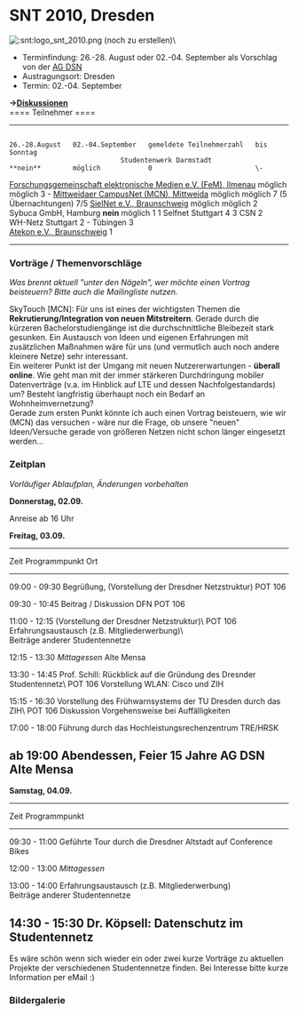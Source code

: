 # SNT 2010, Dresden

![:snt:logo_snt_2010.png (noch zu erstellen)](/snt/logo_snt_2010.png)\

-   Terminfindung: 26.-28. August oder 02.-04. September als Vorschlag
    von der [AG DSN](http://www.ag-dsn.de/)
-   Austragungsort: Dresden
-   Termin: 02.-04. September

**-\>[Diskussionen](/talk/SNT/SNT2010)**\
==== Teilnehmer ====

  ----------------------------------------------------------------------------------- --------------- ------------------ -------------------------- -------------
                                                                                      26.-28.August   02.-04.September   gemeldete Teilnehmerzahl   bis Sonntag
                                Studentenwerk Darmstadt                               **nein**        möglich            0                          \-
   [Forschungsgemeinschaft elektronische Medien e.V. (FeM), Ilmenau](/studnetze/fem)  möglich         möglich            3                          \-
               [Mittweidaer CampusNet (MCN), Mittweida](/studnetze/mcn)               möglich         möglich            7 (5 Übernachtungen)       7/5
                   [SielNet e.V., Braunschweig](/studnetze/sielnet)                   möglich         möglich            2                          
                                 Sybuca GmbH, Hamburg                                 **nein**        möglich            1                          1
                                   Selfnet Stuttgart                                                                     4                          3
                                          CSN                                                                            2                          
                                   WH-Netz Stuttgart                                                                     2                          \-
                                       Tübingen                                                                          3                          
                    [Atekon e.V., Braunschweig](/studnetze/atekon)                                                       1                          
  ----------------------------------------------------------------------------------- --------------- ------------------ -------------------------- -------------

### Vorträge / Themenvorschläge

*Was brennt aktuell \"unter den Nägeln\", wer möchte einen Vortrag
beisteuern? Bitte auch die Mailingliste nutzen.*

SkyTouch \[MCN\]: Für uns ist eines der wichtigsten Themen die
**Rekrutierung/Integration von neuen Mitstreitern**. Gerade durch die
kürzeren Bachelorstudiengänge ist die durchschnittliche Bleibezeit stark
gesunken. Ein Austausch von Ideen und eigenen Erfahrungen mit
zusätzlichen Maßnahmen wäre für uns (und vermutlich auch noch andere
kleinere Netze) sehr interessant.\
Ein weiterer Punkt ist der Umgang mit neuen Nutzererwartungen -
**überall online**. Wie geht man mit der immer stärkeren Durchdringung
mobiler Datenverträge (v.a. im Hinblick auf LTE und dessen
Nachfolgestandards) um? Besteht langfristig überhaupt noch ein Bedarf an
Wohnheimvernetzung?\
Gerade zum ersten Punkt könnte ich auch einen Vortrag beisteuern, wie
wir (MCN) das versuchen - wäre nur die Frage, ob unsere \"neuen\"
Ideen/Versuche gerade von größeren Netzen nicht schon länger eingesetzt
werden\...

### Zeitplan

*Vorläufiger Ablaufplan, Änderungen vorbehalten*

**Donnerstag, 02.09.**

Anreise ab 16 Uhr

**Freitag, 03.09.**

  ---------------------------------------------------------------------------------------------------
  Zeit            Programmpunkt                                                          Ort
  --------------- ---------------------------------------------------------------------- ------------
  09:00 - 09:30   Begrüßung, (Vorstellung der Dresdner Netzstruktur)                     POT 106

  09:30 - 10:45   Beitrag / Diskussion DFN                                               POT 106

  11:00 - 12:15   (Vorstellung der Dresdner Netzstruktur)\                               POT 106
                  Erfahrungsaustausch (z.B. Mitgliederwerbung)\                          
                  Beiträge anderer Studentennetze                                        

  12:15 - 13:30   *Mittagessen*                                                          Alte Mensa

  13:30 - 14:45   Prof. Schill: Rückblick auf die Gründung des Dresnder Studentennetz\   POT 106
                  Vorstellung WLAN: Cisco und ZIH                                        

  15:15 - 16:30   Vorstellung des Frühwarnsystems der TU Dresden durch das ZIH\          POT 106
                  Diskussion Vorgehensweise bei Auffälligkeiten                          

  17:00 - 18:00   Führung durch das Hochleistungsrechenzentrum                           TRE/HRSK

  ab 19:00        Abendessen, Feier 15 Jahre AG DSN                                      Alte Mensa
  ---------------------------------------------------------------------------------------------------

**Samstag, 04.09.**

  --------------------------------------------------------------------------------
  Zeit            Programmpunkt
  --------------- ----------------------------------------------------------------
  09:30 - 11:00   Geführte Tour durch die Dresdner Altstadt auf Conference Bikes

  12:00 - 13:00   *Mittagessen*

  13:00 - 14:00   Erfahrungsaustausch (z.B. Mitgliederwerbung)\
                  Beiträge anderer Studentennetze

  14:30 - 15:30   Dr. Köpsell: Datenschutz im Studentennetz
  --------------------------------------------------------------------------------

Es wäre schön wenn sich wieder ein oder zwei kurze Vorträge zu aktuellen
Projekte der verschiedenen Studentennetze finden. Bei Interesse bitte
kurze Information per eMail :)

### Bildergalerie
